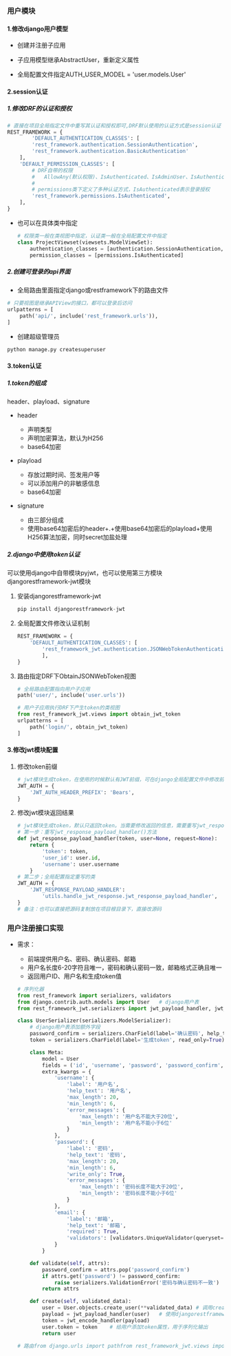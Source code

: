 ### 用户模块

#### 1.修改django用户模型

- 创建并注册子应用

- 子应用模型继承AbstractUser，重新定义属性
- 全局配置文件指定AUTH_USER_MODEL = 'user.models.User'

#### 2.session认证

##### 1.修改DRF的认证和授权

```python
# 直接在项目全局指定文件中重写其认证和授权即可,DRF默认使用的认证方式是session认证
REST_FRAMEWORK = {
        'DEFAULT_AUTHENTICATION_CLASSES': [
        'rest_framework.authentication.SessionAuthentication',
        'rest_framework.authentication.BasicAuthentication'
    ],
    'DEFAULT_PERMISSION_CLASSES': [
        # DRF自带的权限
        #	AllowAny(默认权限)、IsAuthenticated、IsAdminUser、IsAuthenticatedOrReadonly
        #	
        # permissions类下定义了多种认证方式，IsAuthenticated表示登录授权
        'rest_framework.permissions.IsAuthenticated',
    ],
}
```

- 也可以在具体类中指定

  ```python
  # 权限类一般在类视图中指定，认证类一般在全局配置文件中指定
  class ProjectViewset(viewsets.ModelViewSet):
      authentication_classes = [authentication.SessionAuthentication, authentication.BasicAuthentication]
      permission_classes = [permissions.IsAuthenticated]
  ```

##### 2.创建可登录的api界面

- 全局路由里面指定django或restframework下的路由文件

```python
# 只要视图是继承APIView的接口，都可以登录后访问
urlpatterns = [
    path('api/', include('rest_framework.urls')),
]
```

- 创建超级管理员

```python
python manage.py createsuperuser
```

#### 3.token认证

##### 1.token的组成

header、playload、signature

- header
  - 声明类型
  - 声明加密算法，默认为H256
  - base64加密

- playload
  - 存放过期时间、签发用户等
  - 可以添加用户的非敏感信息
  - base64加密
- signature
  - 由三部分组成
  - 使用base64加密后的header+.+使用base64加密后的playload+使用H256算法加密，同时secret加盐处理


##### 2.django中使用token认证

可以使用django中自带模块pyjwt，也可以使用第三方模块djangorestframework-jwt模块

1. 安装djangorestframework-jwt

   ```python
   pip install djangorestframework-jwt
   ```

2. 全局配置文件修改认证机制

   ```python
   REST_FRAMEWORK = {
       'DEFAULT_AUTHENTICATION_CLASSES': [
           'rest_framework_jwt.authentication.JSONWebTokenAuthentication',
           ],
   }  
   ```

3. 路由指定DRF下ObtainJSONWebToken视图

   ```python
   # 全局路由配置指向用户子应用
   path('user/', include('user.urls'))
   
   # 用户子应用执行DRF下产生token的类视图
   from rest_framework_jwt.views import obtain_jwt_token
   urlpatterns = [
       path('login/', obtain_jwt_token)
   ]
   ```

#### 3.修改jwt模块配置

1. 修改token前缀

   ```python
   # jwt模块生成token，在使用的时候默认有JWT前缀，可在django全局配置文件中修改前缀名
   JWT_AUTH = {
       'JWT_AUTH_HEADER_PREFIX': 'Bears',
   }
   
   ```

2. 修改jwt模块返回结果

   ```python
   # jwt模块生成token，默认只返回token。当需要修改返回的信息，需要重写jwt_response_payload_handler()方法
   # 第一步：重写jwt_response_payload_handler()方法
   def jwt_response_payload_handler(token, user=None, request=None):
       return {
           'token': token,
           'user_id': user.id,
           'username': user.username
       }
   # 第二步；全局配置指定重写的类
   JWT_AUTH = {
       'JWT_RESPONSE_PAYLOAD_HANDLER':
           'utils.handle_jwt_response.jwt_response_payload_handler',
   }
   # 备注：也可以直接把源码复制放在项目根目录下，直接改源码
   ```

### 用户注册接口实现

- 需求：

  - 前端提供用户名、密码、确认密码、邮箱
  - 用户名长度6-20字符且唯一，密码和确认密码一致，邮箱格式正确且唯一
  - 返回用户ID、用户名和生成token值

  ```python
  # 序列化器
  from rest_framework import serializers, validators
  from django.contrib.auth.models import User	# django用户表
  from rest_framework_jwt.serializers import jwt_payload_handler, jwt_encode_handler
  
  class UserSerializer(serializers.ModelSerializer):
      # django用户表添加额外字段
      password_confirm = serializers.CharField(label='确认密码', help_text='确认密码', max_length=20, min_length=6, write_only=True, error_messages={'max_length': '用户名不能大于20位', 'min_length': '用户名不能小于6位'})
      token = serializers.CharField(label='生成token', read_only=True)
  
      class Meta:
          model = User
          fields = ('id', 'username', 'password', 'password_confirm', 'email', 'token')
          extra_kwargs = {
              'username': {
                  'label': '用户名',
                  'help_text': '用户名',
                  'max_length': 20,
                  'min_length': 6,
                  'error_messages': {
                      'max_length': '用户名不能大于20位',
                      'min_length': '用户名不能小于6位'
                  }
              },
              'password': {
                  'label': '密码',
                  'help_text': '密码',
                  'max_length': 20,
                  'min_length': 6,
                  'write_only': True,
                  'error_messages': {
                      'max_length': '密码长度不能大于20位',
                      'min_length': '密码长度不能小于6位'
                  }
              },
              'email': {
                  'label': '邮箱',
                  'help_text': '邮箱',
                  'required': True,
                  'validators': [validators.UniqueValidator(queryset=User.objects.all(), message='此邮箱已注册')]
              }
          }
  
      def validate(self, attrs):
          password_confirm = attrs.pop('password_confirm')
          if attrs.get('password') != password_confirm:
              raise serializers.ValidationError('密码与确认密码不一致')
          return attrs
  
      def create(self, validated_data):
          user = User.objects.create_user(**validated_data)	# 调用create_user()方法给密码加密
          payload = jwt_payload_handler(user)	# 使用djangorestframework-jwt模块的方法生成token
          token = jwt_encode_handler(payload)
          user.token = token	# 给用户添加token属性，用于序列化输出
          return user
  ```

  ```python
  # 路由from django.urls import pathfrom rest_framework_jwt.views import obtain_jwt_tokenfrom user import viewsurlpatterns = [    path('login/', obtain_jwt_token),    path('register/', views.UserView.as_view()),]# 视图from user import serializersfrom django.contrib.auth.models import Userfrom rest_framework.generics import CreateAPIViewclass UserView(CreateAPIView):    queryset = User.objects.all()    serializer_class = serializers.UserSerializer
  ```

  

